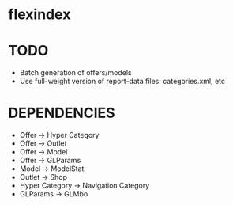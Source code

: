 # flexindex

# TODO
* Batch generation of offers/models
* Use full-weight version of report-data files: categories.xml, etc

# DEPENDENCIES
* Offer -> Hyper Category
* Offer -> Outlet
* Offer -> Model
* Offer -> GLParams
* Model -> ModelStat
* Outlet -> Shop
* Hyper Category -> Navigation Category
* GLParams -> GLMbo
